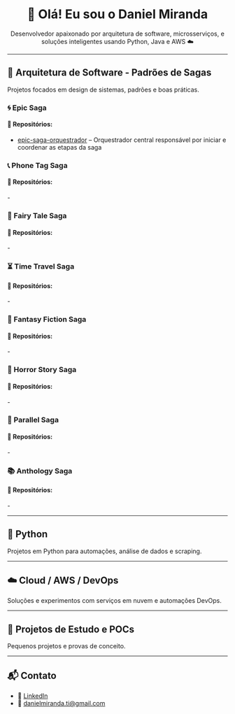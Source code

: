 <h1 align="center">👋 Olá! Eu sou o Daniel Miranda</h1>

<p align="center">
Desenvolvedor apaixonado por arquitetura de software, microsserviços, e soluções inteligentes usando Python, Java e AWS ☁️
</p>

---

## 🧱 Arquitetura de Software - Padrões de Sagas

Projetos focados em design de sistemas, padrões e boas práticas.

### 🌀 Epic Saga

#### 🔧 Repositórios:

- [epic-saga-orquestrador](https://github.com/danielmiranda-ti/epic-saga-orquestrador) – Orquestrador central responsável por iniciar e coordenar as etapas da saga

### 📞 Phone Tag Saga

#### 🔧 Repositórios:

-[]()

### 🧚 Fairy Tale Saga

#### 🔧 Repositórios:

-[]()

### ⏳ Time Travel Saga

#### 🔧 Repositórios:

-[]()

### 🦄 Fantasy Fiction Saga

#### 🔧 Repositórios:

-[]()

### 👻 Horror Story Saga

#### 🔧 Repositórios:

-[]()

### 🔀 Parallel Saga

#### 🔧 Repositórios:

-[]()

### 📚 Anthology Saga

#### 🔧 Repositórios:

-[]()

---

## 🐍 Python

Projetos em Python para automações, análise de dados e scraping.



---

## ☁️ Cloud / AWS / DevOps

Soluções e experimentos com serviços em nuvem e automações DevOps.



---

## 🧪 Projetos de Estudo e POCs

Pequenos projetos e provas de conceito.



---

## 📬 Contato

- 💼 [LinkedIn](https://www.linkedin.com/in/daniel-miranda-b6a3483b)
- 📧 danielmiranda.ti@gmail.com

